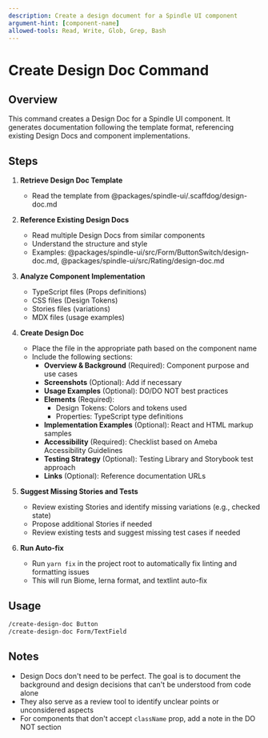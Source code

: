 ```yaml
---
description: Create a design document for a Spindle UI component
argument-hint: [component-name]
allowed-tools: Read, Write, Glob, Grep, Bash
---
```


# Create Design Doc Command

## Overview

This command creates a Design Doc for a Spindle UI component. It generates documentation following the template format, referencing existing Design Docs and component implementations.

## Steps

1. **Retrieve Design Doc Template**
   - Read the template from @packages/spindle-ui/.scaffdog/design-doc.md

2. **Reference Existing Design Docs**
   - Read multiple Design Docs from similar components
   - Understand the structure and style
   - Examples: @packages/spindle-ui/src/Form/ButtonSwitch/design-doc.md, @packages/spindle-ui/src/Rating/design-doc.md

3. **Analyze Component Implementation**
   - TypeScript files (Props definitions)
   - CSS files (Design Tokens)
   - Stories files (variations)
   - MDX files (usage examples)

4. **Create Design Doc**
   - Place the file in the appropriate path based on the component name
   - Include the following sections:
     - **Overview & Background** (Required): Component purpose and use cases
     - **Screenshots** (Optional): Add if necessary
     - **Usage Examples** (Optional): DO/DO NOT best practices
     - **Elements** (Required):
       - Design Tokens: Colors and tokens used
       - Properties: TypeScript type definitions
     - **Implementation Examples** (Optional): React and HTML markup samples
     - **Accessibility** (Required): Checklist based on Ameba Accessibility Guidelines
     - **Testing Strategy** (Optional): Testing Library and Storybook test approach
     - **Links** (Optional): Reference documentation URLs

5. **Suggest Missing Stories and Tests**
   - Review existing Stories and identify missing variations (e.g., checked state)
   - Propose additional Stories if needed
   - Review existing tests and suggest missing test cases if needed

6. **Run Auto-fix**
   - Run `yarn fix` in the project root to automatically fix linting and formatting issues
   - This will run Biome, lerna format, and textlint auto-fix

## Usage

```bash
/create-design-doc Button
/create-design-doc Form/TextField
```

## Notes

- Design Docs don't need to be perfect. The goal is to document the background and design decisions that can't be understood from code alone
- They also serve as a review tool to identify unclear points or unconsidered aspects
- For components that don't accept `className` prop, add a note in the DO NOT section
